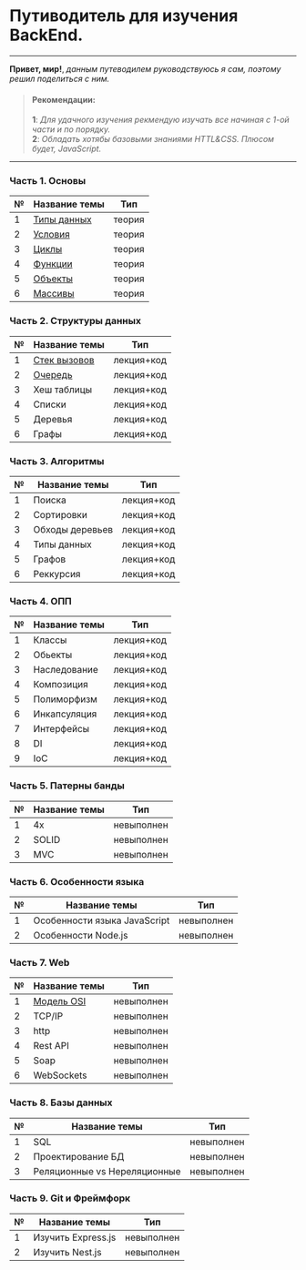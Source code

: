 # Путиводитель для изучения BackEnd.

<hr>

__Привет, мир!__, _данным путеводилем руководствуюсь я сам, поэтому решил поделиться с ним._

>#### __Рекомендации__:
> __1__: _Для удачного изучения рекмендую изучать все начиная с 1-ой части и по порядку._<br>
> __2__: _Обладать хотябы базовыми знаниями HTTL&CSS. Плюсом будет, JavaScript._

<hr>

### Часть 1. Основы
| № |Название темы|Тип|  
|---|-------------|------|
|1|[Типы данных][TypesOfData]|теория|
|2|[Условия][Conditions]|теория|
|3|[Циклы][Cycles]|теория|
|4|[Функции][Functions]|теория|
|5|[Объекты][Objects]|теория|
|6|[Массивы][Arrays]|теория|

[Cycles]: /Часть_1_Основы/Cycles/Cycles.md 'Нажмите для продолжения.'
[Arrays]: /Часть_1_Основы/Arrays/Arrays.md 'Нажмите для продолжения.'
[Conditions]: /Часть_1_Основы/Conditions/Conditions.md 'Нажмите для продолжения.'
[Functions]: /Часть_1_Основы/Functions/Functions.md 'Нажмите для продолжения.'
[Objects]: /Часть_1_Основы/Objects/Objects.md 'Нажмите для продолжения.'
[TypesOfData]: /Часть_1_Основы/TypesOfData/TypesOfData.md 'Нажмите для продолжения.'



### Часть 2. Структуры данных
| № |Название темы|Тип|  
|---|-------------|------|
|1|[Стек вызовов][stack]|лекция+код|
|2|[Очередь][queue]|лекция+код|
|3|Хеш таблицы|лекция+код|
|4|Списки|лекция+код|
|5|Деревья|лекция+код|
|6|Графы|лекция+код|

[stack]: /Часть_2_Структуры_данных/Stack/Stack.md 'Нажмите для продолжения.'
[queue]: /Часть_2_Структуры_данных/Queue/Queue.md 'Нажмите для продолжения.'

### Часть 3. Алгоритмы
| № |Название темы|Тип|  
|---|-------------|------|
|1|Поиска|лекция+код|
|2|Сортировки|лекция+код|
|3|Обходы деревьев|лекция+код|
|4|Типы данных|лекция+код|
|5|Графов|лекция+код|
|6|Реккурсия|лекция+код|

### Часть 4. ОПП
| № |Название темы|Тип|  
|---|-------------|------|
|1|Классы|лекция+код|
|2|Обьекты|лекция+код|
|3|Наследование|лекция+код|
|4|Композиция|лекция+код|
|5|Полиморфизм|лекция+код|
|6|Инкапсуляция|лекция+код|
|7|Интерфейсы|лекция+код|
|8|DI|лекция+код|
|9|IoC|лекция+код|

### Часть 5. Патерны банды
| № |Название темы|Тип|  
|---|-------------|------|
|1|4x|невыполнен|
|2|SOLID|невыполнен|
|3|MVC|невыполнен|

### Часть 6. Особенности языка
| № |Название темы|Тип|  
|---|-------------|------|
|1|Особенности языка JavaScript|невыполнен|
|2|Особенности Node.js|невыполнен|

### Часть 7. Web
| № |Название темы|Тип|  
|---|-------------|------|
|1|[Модель OSI][OSI]|невыполнен|
|2|TCP/IP|невыполнен|
|3|http|невыполнен|
|4|Rest API|невыполнен|
|5|Soap|невыполнен|
|6|WebSockets|невыполнен|

[OSI]: /Часть_7_Web/OSIModel.md 'Нажмите для продолжения.'



### Часть 8. Базы данных
| № |Название темы|Тип|  
|---|-------------|------|
|1|SQL|невыполнен|
|2|Проектирование БД|невыполнен|
|3|Реляционные vs Нереляционные |невыполнен|


### Часть 9. Git и Фреймфорк
| № |Название темы|Тип|  
|---|-------------|------|
|1|Изучить Express.js|невыполнен|
|2|Изучить Nest.js|невыполнен|




